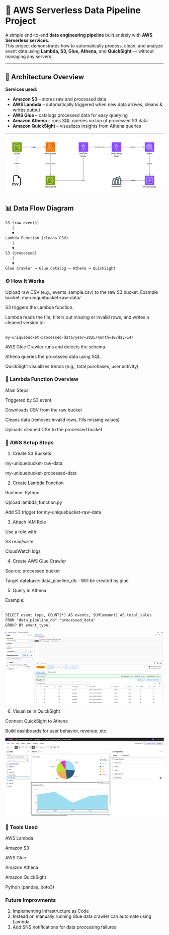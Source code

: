# 🚀 AWS Serverless Data Pipeline Project

A simple end-to-end **data engineering pipeline** built entirely with **AWS Serverless services**.  
This project demonstrates how to automatically process, clean, and analyze event data using **Lambda, S3, Glue, Athena,** and **QuickSight** — without managing any servers.

---

## 🧩 Architecture Overview

**Services used:**
- **Amazon S3** – stores raw and processed data  
- **AWS Lambda** – automatically triggered when new data arrives, cleans & writes output  
- **AWS Glue** – catalogs processed data for easy querying  
- **Amazon Athena** – runs SQL queries on top of processed S3 data  
- **Amazon QuickSight** – visualizes insights from Athena queries  

---

![Pic](Architecture.png)

## 📊 Data Flow Diagram

```text
S3 (raw events) 
   │
   ▼
Lambda Function (cleans CSV)
   │
   ▼
S3 (processed)
   │
   ▼
Glue Crawler → Glue Catalog → Athena → QuickSight
```
### ⚙️ How It Works

Upload raw CSV (e.g., events_sample.csv) to the raw S3 bucket.
Example bucket: my-uniquebucket-raw-data/

S3 triggers the Lambda function.

Lambda reads the file, filters out missing or invalid rows, and writes a cleaned version to:

```

my-uniquebucket-processed-data/year=2025/month=10/day=14/         

```

AWS Glue Crawler runs and detects the schema.

Athena queries the processed data using SQL.

QuickSight visualizes trends (e.g., total purchases, user activity).

### 🧠 Lambda Function Overview
Main Steps

Triggered by S3 event

Downloads CSV from the raw bucket

Cleans data (removes invalid rows, fills missing values)

Uploads cleaned CSV to the processed bucket

### 🧰 AWS Setup Steps
1. Create S3 Buckets

my-uniquebucket-raw-data

my-uniquebucket-processed-data

2. Create Lambda Function

Runtime: Python

Upload lambda_function.py

Add S3 trigger for my-uniquebucket-raw-data

3. Attach IAM Role

Use a role with:

S3 read/write

CloudWatch logs

4. Create AWS Glue Crawler

Source: processed bucket

Target database: data_pipeline_db - Will be created by glue 

5. Query in Athena

Example:

```

SELECT event_type, COUNT(*) AS events, SUM(amount) AS total_sales
FROM "data_pipeline_db"."processed_data"
GROUP BY event_type;

```
![Pic](Athena.png)

6. Visualize in QuickSight

Connect QuickSight to Athena

Build dashboards for user behavior, revenue, etc.

![Pic](Simple_Dashboard.png) 

### 🧰 Tools Used

AWS Lambda

Amazon S3

AWS Glue

Amazon Athena

Amazon QuickSight

Python (pandas, boto3)

### Future Improvments
1. Implementing Infrastructure as Code
2. Instead on manually running Glue data crawler can automate using Lambda
3. Add SNS notifications for data processing failures
